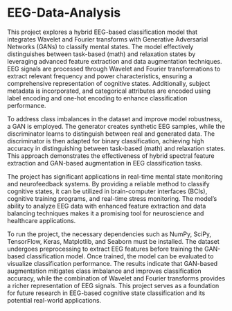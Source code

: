 # EEG-Data-Analysis

This project explores a hybrid EEG-based classification model that integrates Wavelet and Fourier transforms with Generative Adversarial Networks (GANs) to classify mental states. The model effectively distinguishes between task-based (math) and relaxation states by leveraging advanced feature extraction and data augmentation techniques. EEG signals are processed through Wavelet and Fourier transformations to extract relevant frequency and power characteristics, ensuring a comprehensive representation of cognitive states. Additionally, subject metadata is incorporated, and categorical attributes are encoded using label encoding and one-hot encoding to enhance classification performance.  

To address class imbalances in the dataset and improve model robustness, a GAN is employed. The generator creates synthetic EEG samples, while the discriminator learns to distinguish between real and generated data. The discriminator is then adapted for binary classification, achieving high accuracy in distinguishing between task-based (math) and relaxation states. This approach demonstrates the effectiveness of hybrid spectral feature extraction and GAN-based augmentation in EEG classification tasks.  

The project has significant applications in real-time mental state monitoring and neurofeedback systems. By providing a reliable method to classify cognitive states, it can be utilized in brain-computer interfaces (BCIs), cognitive training programs, and real-time stress monitoring. The model’s ability to analyze EEG data with enhanced feature extraction and data balancing techniques makes it a promising tool for neuroscience and healthcare applications.  

To run the project, the necessary dependencies such as NumPy, SciPy, TensorFlow, Keras, Matplotlib, and Seaborn must be installed. The dataset undergoes preprocessing to extract EEG features before training the GAN-based classification model. Once trained, the model can be evaluated to visualize classification performance. The results indicate that GAN-based augmentation mitigates class imbalance and improves classification accuracy, while the combination of Wavelet and Fourier transforms provides a richer representation of EEG signals. This project serves as a foundation for future research in EEG-based cognitive state classification and its potential real-world applications.
